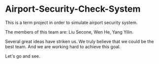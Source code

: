 # Airport-Security-Check-System

This is a term project in order to simulate airport security system.

The members of this team are: Liu Secone, Wen He, Yang Yilin.

Several great ideas have striken us.
We truly believe that we could be the best team. And we are working hard to achieve this goal.

Let's go and see.
